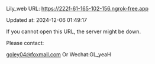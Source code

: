 Lily_web URL: https://222f-61-165-102-156.ngrok-free.app

Updated at: 2024-12-06 01:49:17

If you cannot open this URL, the server might be down.

Please contact: 

goley04@foxmail.com Or Wechat:GL_yeaH